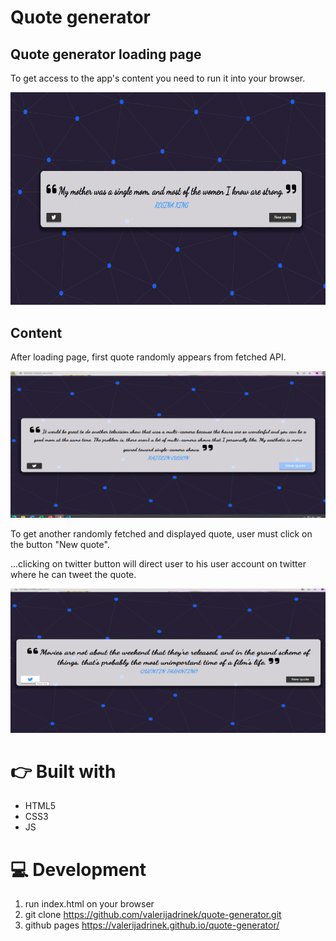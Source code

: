 # Quote generator

## Quote generator loading page

To get access to the app's content you need to run it into your browser.

![initial page](./assets/quote-generator-initial-page.png "initial page")




## Content

After loading page, first quote randomly appears from fetched API. 

![long quote](./assets/long-quote-with-hover-over-btn.png "long quote")

To get another randomly fetched and displayed quote, user must click on the button \"New quote\".



...clicking on twitter button will direct user to his user account on twitter where he can tweet the quote.

![twitter button](./assets/quote-with-twitter.png "twitter button")




# 👉 Built with
* HTML5
* CSS3
* JS

# 💻 Development
1. run index.html on your browser
2. git clone https://github.com/valerijadrinek/quote-generator.git
3. github pages https://valerijadrinek.github.io/quote-generator/
